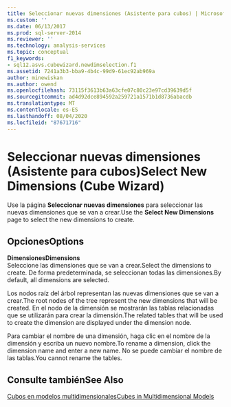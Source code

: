 ```yaml
---
title: Seleccionar nuevas dimensiones (Asistente para cubos) | Microsoft Docs
ms.custom: ''
ms.date: 06/13/2017
ms.prod: sql-server-2014
ms.reviewer: ''
ms.technology: analysis-services
ms.topic: conceptual
f1_keywords:
- sql12.asvs.cubewizard.newdimselection.f1
ms.assetid: 7241a3b3-bba9-4b4c-99d9-61ec92ab969a
author: minewiskan
ms.author: owend
ms.openlocfilehash: 73115f3613b63a63cfe07c80c23e97cd39639d5f
ms.sourcegitcommit: ad4d92dce894592a259721a1571b1d8736abacdb
ms.translationtype: MT
ms.contentlocale: es-ES
ms.lasthandoff: 08/04/2020
ms.locfileid: "87671716"
---
```

# <a name="select-new-dimensions-cube-wizard"></a><span data-ttu-id="716c4-102">Seleccionar nuevas dimensiones (Asistente para cubos)</span><span class="sxs-lookup"><span data-stu-id="716c4-102">Select New Dimensions (Cube Wizard)</span></span>
  <span data-ttu-id="716c4-103">Use la página **Seleccionar nuevas dimensiones** para seleccionar las nuevas dimensiones que se van a crear.</span><span class="sxs-lookup"><span data-stu-id="716c4-103">Use the **Select New Dimensions** page to select the new dimensions to create.</span></span>  
  
## <a name="options"></a><span data-ttu-id="716c4-104">Opciones</span><span class="sxs-lookup"><span data-stu-id="716c4-104">Options</span></span>  
 <span data-ttu-id="716c4-105">**Dimensiones**</span><span class="sxs-lookup"><span data-stu-id="716c4-105">**Dimensions**</span></span>  
 <span data-ttu-id="716c4-106">Seleccione las dimensiones que se van a crear.</span><span class="sxs-lookup"><span data-stu-id="716c4-106">Select the dimensions to create.</span></span> <span data-ttu-id="716c4-107">De forma predeterminada, se seleccionan todas las dimensiones.</span><span class="sxs-lookup"><span data-stu-id="716c4-107">By default, all dimensions are selected.</span></span>  
  
 <span data-ttu-id="716c4-108">Los nodos raíz del árbol representan las nuevas dimensiones que se van a crear.</span><span class="sxs-lookup"><span data-stu-id="716c4-108">The root nodes of the tree represent the new dimensions that will be created.</span></span> <span data-ttu-id="716c4-109">En el nodo de la dimensión se mostrarán las tablas relacionadas que se utilizarán para crear la dimensión.</span><span class="sxs-lookup"><span data-stu-id="716c4-109">The related tables that will be used to create the dimension are displayed under the dimension node.</span></span>  
  
 <span data-ttu-id="716c4-110">Para cambiar el nombre de una dimensión, haga clic en el nombre de la dimensión y escriba un nuevo nombre.</span><span class="sxs-lookup"><span data-stu-id="716c4-110">To rename a dimension, click the dimension name and enter a new name.</span></span> <span data-ttu-id="716c4-111">No se puede cambiar el nombre de las tablas.</span><span class="sxs-lookup"><span data-stu-id="716c4-111">You cannot rename the tables.</span></span>  
  
## <a name="see-also"></a><span data-ttu-id="716c4-112">Consulte también</span><span class="sxs-lookup"><span data-stu-id="716c4-112">See Also</span></span>  
 [<span data-ttu-id="716c4-113">Cubos en modelos multidimensionales</span><span class="sxs-lookup"><span data-stu-id="716c4-113">Cubes in Multidimensional Models</span></span>](multidimensional-models/cubes-in-multidimensional-models.md)  
  
  
